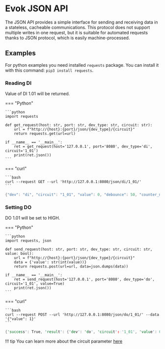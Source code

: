 # Evok JSON API

The JSON API provides a simple interface for sending and receiving data in a stateless, cacheable communications. This protocol does not support multiple writes in one request, but it is suitable for automated requests thanks to JSON protocol, which is easily machine-processed.

## Examples

For python examples you need installed `requests` package. You can install it with this command: `pip3 install requests`.

### Reading DI

Value of DI 1.01 will be returned.

=== "Python"

    ```python
    import requests

    def get_request(host: str, port: str, dev_type: str, circuit: str):
        url = f"http://{host}:{port}/json/{dev_type}/{circuit}"
        return requests.get(url=url)

    if __name__ == '__main__':
        ret = get_request(host='127.0.0.1', port='8080', dev_type='di', circuit='1_01')
        print(ret.json())
    ```

=== "curl"

    ```bash
    curl --request GET --url 'http://127.0.0.1:8080/json/di/1_01/'
    ```

```rs title="Output"
{"dev": "di", "circuit": "1_01", "value": 0, "debounce": 50, "counter_modes": ["Enabled", "Disabled"], "counter_mode": "Enabled", "counter": 0, "mode": "Simple", "modes": ["Simple", "DirectSwitch"], "glob_dev_id": 2}
```

### Setting DO

DO 1.01 will be set to HIGH.

=== "Python"

    ```python
    import requests, json

    def send_request(host: str, port: str, dev_type: str, circuit: str, value: bool):
        url = f"http://{host}:{port}/json/{dev_type}/{circuit}"
        data = {'value': str(int(value))}
        return requests.post(url=url, data=json.dumps(data))

    if __name__ == '__main__':
        ret = send_request(host='127.0.0.1', port='8080', dev_type='do', circuit='1_01', value=True)
        print(ret.json())
    ```

=== "curl"

    ```bash
    curl --request POST --url 'http://127.0.0.1:8080/json/do/1_01/' --data '{"value": 1}'
    ```

```rs title="Output"
{'success': True, 'result': {'dev': 'do', 'circuit': '1_01', 'value': 0, 'pending': False, 'mode': 'Simple', 'modes': ['Simple', 'PWM'], 'glob_dev_id': 2, 'pwm_freq': 4800.0, 'pwm_duty': 0}}
```

!!! tip
    You can learn more about the circuit parameter [here](../circuit.md)
